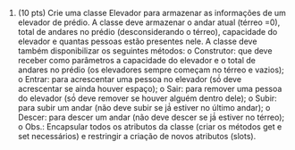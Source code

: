 1. (10 pts) Crie uma classe Elevador para armazenar as informações de um elevador de prédio. A classe deve armazenar o andar atual (térreo =0), total de andares no prédio (desconsiderando o térreo), capacidade do elevador e quantas pessoas estão presentes nele. A classe deve também disponibilizar os seguintes métodos:
   o Construtor: que deve receber como parâmetros a capacidade do elevador e o total de andares no prédio (os elevadores sempre começam no térreo e vazios);
   o Entrar: para acrescentar uma pessoa no elevador (só́ deve acrescentar se ainda houver espaço);
   o Sair: para remover uma pessoa do elevador (só́ deve remover se houver alguém dentro dele);
   o Subir: para subir um andar (não deve subir se já́ estiver no último andar);
   o Descer: para descer um andar (não deve descer se já́ estiver no térreo);
   o Obs.: Encapsular todos os atributos da classe (criar os métodos get e set necessários) e restringir a criação de novos atributos (slots).
